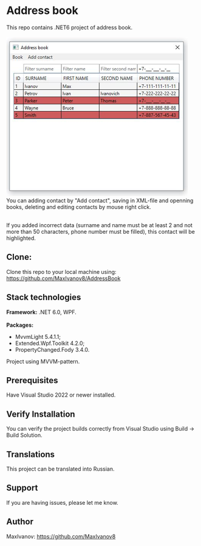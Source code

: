 # Address book
This repo contains .NET6 project of address book.<br /><br />
![alt text](Screenshot.JPG)<br />
You can adding contact by "Add contact", saving in XML-file and openning books, deleting and editing contacts by mouse right click.<br /><br />

If you added incorrect data (surname and name must be at least 2 and not more than 50 characters, phone number must be filled), this contact will be highlighted. 

## Clone:

Clone this repo to your local machine using: https://github.com/MaxIvanov8/AddressBook

## Stack technologies

**Framework:** .NET 6.0, WPF.<br /><br />
**Packages:**
- MvvmLight 5.4.1.1;
- Extended.Wpf.Toolkit 4.2.0;
- PropertyChanged.Fody 3.4.0.

Project using MVVM-pattern.

## Prerequisites

Have Visual Studio 2022 or newer installed.

## Verify Installation

You can verify the project builds correctly from Visual Studio using Build -> Build Solution.

## Translations

This project can be translated into Russian.

## Support

If you are having issues, please let me know.

## Author

MaxIvanov: https://github.com/MaxIvanov8
